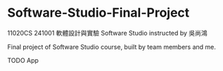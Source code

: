 # Software-Studio-Final-Project
11020CS 241001 軟體設計與實驗 Software Studio instructed by 吳尚鴻

Final project of Software Studio course, built by team members and me.

TODO App
